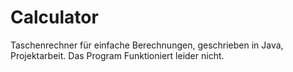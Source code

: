# Calculator

Taschenrechner für einfache Berechnungen, geschrieben in Java, Projektarbeit.
Das Program Funktioniert leider nicht.
